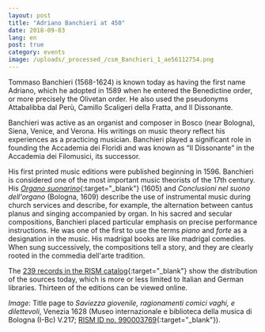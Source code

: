 ```yaml
---
layout: post
title: "Adriano Banchieri at 450"
date: 2018-09-03
lang: en
post: true
category: events
image: /uploads/_processed_/csm_Banchieri_1_ae56112754.png
---
```



Tommaso Banchieri (1568-1624) is known today as having the first name Adriano, which he adopted in 1589 when he entered the Benedictine order, or more precisely the Olivetan order. He also used the pseudonyms Attabalibba dal Perù, Camillo Scaligeri della Fratta, and Il Dissonante.

Banchieri was active as an organist and composer in Bosco (near Bologna), Siena, Venice, and Verona. His writings on music theory reflect his experiences as a practicing musician. Banchieri played a significant role in founding the Accademia dei Floridi and was known as “Il Dissonante” in the Accademia dei Filomusici, its successor.

His first printed music editions were published beginning in 1596. Banchieri is considered one of the most important music theorists of the 17th century. His [_Organo suonarino_](https://opac.rism.info/search?id=00000990003777&View=rism&Language=en){:target="_blank"} (1605) and _Conclusioni nel suono dell'organo_ (Bologna, 1609) describe the use of instrumental music during church services and describe, for example, the alternation between cantus planus and singing accompanied by organ. In his sacred and secular compositions, Banchieri placed particular emphasis on precise performance instructions. He was one of the first to use the terms _piano_ and _forte_ as a designation in the music. His madrigal books are like madrigal comedies. When sung successively, the compositions tell a story, and they are clearly rooted in the commedia dell'arte tradition.

The [239 records in the RISM catalog](https://opac.rism.info/search?View=rism&author=Banchieri+Adriano){:target="_blank"} show the distribution of the sources today, which is more or less limited to Italian and German libraries. Thirteen of the editions can be viewed online.


_Image_: Title page to _Saviezza giovenile, ragionamenti comici vaghi, e dilettevoli_, Venezia 1628 (Museo internazionale e biblioteca della musica di Bologna (I-Bc) V.217; [RISM ID no. 990003769](https://opac.rism.info/search?id=00000990003769&View=rism&Language=en){:target="_blank"}).



<script type="text/javascript">var switchTo5x=true;</script><script type="text/javascript" src="http://w.sharethis.com/button/buttons.js"></script><script type="text/javascript">stLight.options({publisher: "9b601438-1ce1-49d8-bfd7-9cff5df54c17", doNotHash: false, doNotCopy: false, hashAddressBar: false});</script>